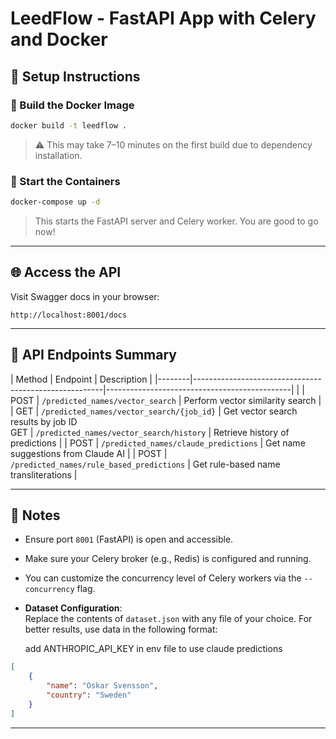 # LeedFlow - FastAPI App with Celery and Docker

## 🚀 Setup Instructions

### 🔧 Build the Docker Image

```bash
docker build -t leedflow .
```

> ⚠️ This may take 7–10 minutes on the first build due to dependency installation.

### 🐳 Start the Containers

```bash
docker-compose up -d
```

> This starts the FastAPI server and Celery worker. You are good to go now!

---

## 🌐 Access the API

Visit Swagger docs in your browser:

```
http://localhost:8001/docs
```

---

## 🧠 API Endpoints Summary

| Method | Endpoint | Description |
|--------|-------------------------------------------------------|----------------------------------------------| |
| POST | `/predicted_names/vector_search` | Perform vector similarity search |
| GET | `/predicted_names/vector_search/{job_id}` | Get vector search results by job ID  
 GET | `/predicted_names/vector_search/history` | Retrieve history of predictions |
| POST | `/predicted_names/claude_predictions` | Get name suggestions from Claude AI |
| POST | `/predicted_names/rule_based_predictions` | Get rule-based name transliterations |

---

## 📝 Notes

-   Ensure port `8001` (FastAPI) is open and accessible.
-   Make sure your Celery broker (e.g., Redis) is configured and running.
-   You can customize the concurrency level of Celery workers via the `--concurrency` flag.
-   **Dataset Configuration**:  
    Replace the contents of `dataset.json` with any file of your choice. For better results, use data in the following format:

    add ANTHROPIC_API_KEY in env file to use claude predictions

```json
[
    {
        "name": "Oskar Svensson",
        "country": "Sweden"
    }
]
```

---
